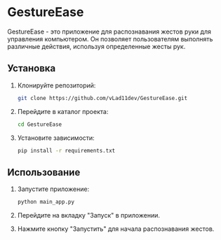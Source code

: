 # GestureEase

GestureEase - это приложение для распознавания жестов руки для управления компьютером. Он позволяет пользователям выполнять различные действия, используя определенные жесты рук.

## Установка

1. Клонируйте репозиторий:

    ```bash
    git clone https://github.com/vLad11dev/GestureEase.git
    ```

2. Перейдите в каталог проекта:

    ```bash
    cd GestureEase
    ```

3. Установите зависимости:

    ```bash
    pip install -r requirements.txt
    ```

## Использование

1. Запустите приложение:

    ```bash
    python main_app.py
    ```

2. Перейдите на вкладку "Запуск" в приложении.
3. Нажмите кнопку "Запустить" для начала распознавания жестов.


